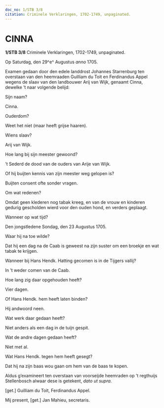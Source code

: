 ```yaml
---
doc_no: 1/STB 3/8
citation: Criminele Verklaringen, 1702-1749, unpaginated.
---
```


# CINNA

**1/STB 3/8** Criminele Verklaringen, 1702-1749, unpaginated.

Op Saturdag, den 29^e^ Augustus *anno* 1705.

Examen gedaan door den edele landdrost Johannes Starrenburg ten overstaan van den heemraaden Guilliam du Toit en Ferdinandus Appel wegens de slaav van den landbouwer Arij van Wijk, genaamt Cinna, dewelke ’t naar volgende belijd:

Sijn naam?

Cinna.

Ouderdom?

Weet het niet (maar heeft grijse haaren).

Wiens slaav?

Arij van Wijk.

Hoe lang bij sijn meester gewoond?

’t Sederd de dood van de ouders van Arije van Wijk.

Of hij buijten kennis van zijn meester weg gelopen is?

Buijten consent ofte sonder vragen.

Om wat redenen?

Omdat geen klederen nog tabak kreeg, en van de vrouw en kinderen gedurig gescholden wierd voor den ouden hond, en verders geplaagt.

Wanneer op wat tijd?

Den jongstledene Sondag, den 23 Augustus 1705.

Waar hij na toe wilde?

Dat hij een dag na de Caab is geweest na zijn suster om een broekje en wat tabak te krijgen.

Wanneer bij Hans Hendk. Hatting gecomen is in de Tijgers vallij?

In ’t weder comen van de Caab.

Hoe lang zig daar opgehouden heeft?

Vier dagen.

Of Hans Hendk. hem heeft laten binden?

Hij andwoord neen.

Wat werk daar gedaan heeft?

Niet anders als een dag in de tuijn gespit.

Wat de andre dagen gedaan heeft?

Niet met al.

Wat Hans Hendk. tegen hem heeft gesegt?

Dat hij na zijn baas wou gaan om hem van de baas te kopen.

Aldus g’examineert ten overstaan van voorseijde heemraden op ’t regthuijs Stellenbosch alwaar dese is getekent, *dato ut supra*.

\[get.\] Guilliam du Toit, Ferdinandus Appel.

Mij present, \[get.\] Jan Mahieu, secretaris.